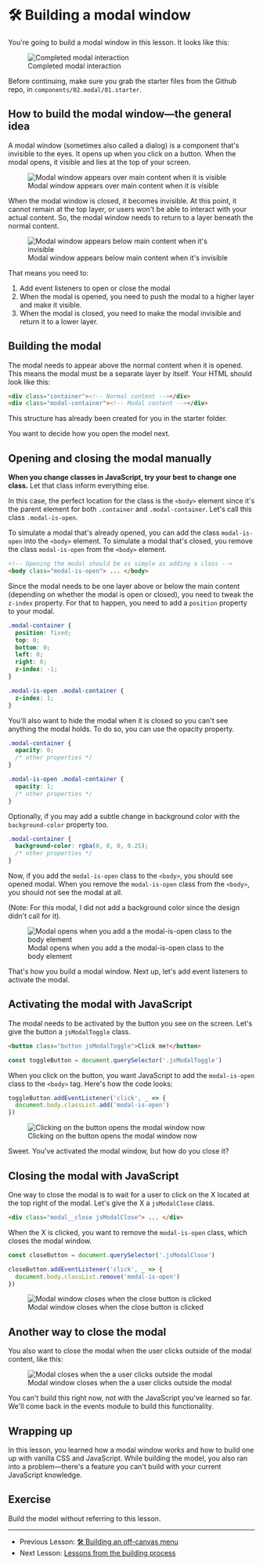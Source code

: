 # 🛠 Building a modal window

You're going to build a modal window in this lesson. It looks like this:

<figure>
  <img src="../../images/components/modal/01-complete.gif" alt="Completed modal interaction">
  <figcaption>Completed modal interaction</figcaption>
</figure>

Before continuing, make sure you grab the starter files from the Github repo, in `components/02.modal/01.starter`.

## How to build the modal window—the general idea

A modal window (sometimes also called a dialog) is a component that's invisible to the eyes. It opens up when you click on a button. When the modal opens, it visible and lies at the top of your screen.

<figure>
  <img src="../../images/components/modal/01-setup-modal-open.png" alt="Modal window appears over main content when it is visible">
  <figcaption>Modal window appears over main content when it is visible</figcaption>
</figure>

When the modal window is closed, it becomes invisible. At this point, it cannot remain at the top layer, or users won't be able to interact with your actual content. So, the modal window needs to return to a layer beneath the normal content.

<figure>
  <img src="../../images/components/modal/01-setup-modal-closed.png" alt="Modal window appears below main content when it's invisible">
  <figcaption>Modal window appears below main content when it's invisible</figcaption>
</figure>

That means you need to:

1. Add event listeners to open or close the modal
2. When the modal is opened, you need to push the modal to a higher layer and make it visible.
3. When the modal is closed, you need to make the modal invisible and return it to a lower layer.

## Building the modal

The modal needs to appear above the normal content when it is opened. This means the modal must be a separate layer by itself. Your HTML should look like this:

```html
<div class="container"><!-- Normal content --></div>
<div class="modal-container"><!-- Modal content --></div>
```

This structure has already been created for you in the starter folder.

You want to decide how you open the model next.

## Opening and closing the modal manually

**When you change classes in JavaScript, try your best to change one class.** Let that class inform everything else.

In this case, the perfect location for the class is the `<body>` element since it's the parent element for both `.container` and `.modal-container`. Let's call this class `.modal-is-open`.

To simulate a modal that's already opened, you can add the class `modal-is-open` into the `<body>` element. To simulate a modal that's closed, you remove the class `modal-is-open` from the `<body>` element.

```html
<!-- Opening the modal should be as simple as adding a class -->
<body class="modal-is-open"> ... </body>
```

Since the modal needs to be one layer above or below the main content (depending on whether the modal is open or closed), you need to tweak the `z-index` property. For that to happen, you need to add a `position` property to your modal.

```scss
.modal-container {
  position: fixed;
  top: 0;
  bottom: 0;
  left: 0;
  right: 0;
  z-index: -1;
}

.modal-is-open .modal-container {
  z-index: 1;
}
```

You'll also want to hide the modal when it is closed so you can't see anything the modal holds. To do so, you can use the opacity property.

```css
.modal-container {
  opacity: 0;
  /* other properties */
}

.modal-is-open .modal-container {
  opacity: 1;
  /* other properties */
}
```

Optionally, if you may add a subtle change in background color with the `background-color` property too.

```css
.modal-container {
  background-color: rgba(0, 0, 0, 0.25);
  /* other properties */
}
```

Now, if you add the `modal-is-open` class to the `<body>`, you should see opened modal. When you remove the `modal-is-open` class from the `<body>`, you should not see the modal at all.

(Note: For this modal, I did not add a background color since the design didn't call for it).

<figure>
  <img src="../../images/components/modal/01-modal-open.png" alt="Modal opens when you add a the modal-is-open class to the body element">
  <figcaption>Modal opens when you add a the modal-is-open class to the body element</figcaption>
</figure>

That's how you build a modal window. Next up, let's add event listeners to activate the modal.

## Activating the modal with JavaScript

The modal needs to be activated by the button you see on the screen. Let's give the button a `jsModalToggle` class.

```html
<button class="button jsModalToggle">Click me!</button>
```

```js
const toggleButton = document.querySelector('.jsModalToggle')
```

When you click on the button, you want JavaScript to add the `modal-is-open` class to the `<body>` tag. Here's how the code looks:

```js
toggleButton.addEventListener('click', _ => {
  document.body.classList.add('modal-is-open')
})
```

<figure>
  <img src="../../images/components/modal/01-modal-open.gif" alt="Clicking on the button opens the modal window now">
  <figcaption>Clicking on the button opens the modal window now</figcaption>
</figure>

Sweet. You've activated the modal window, but how do you close it?

## Closing the modal with JavaScript

One way to close the modal is to wait for a user to click on the X located at the top right of the modal. Let's give the X a `jsModalClose` class.

```html
<div class="modal__close jsModalClose"> ... </div>
```

When the X is clicked, you want to remove the `modal-is-open` class, which closes the modal window.

```js
const closeButton = document.querySelector('.jsModalClose')

closeButton.addEventListener('click', _ => {
  document.body.classList.remove('modal-is-open')
})
```

<figure>
  <img src="../../images/components/modal/01-modal-close-on-x.gif" alt="Modal window closes when the close button is clicked">
  <figcaption>Modal window closes when the close button is clicked</figcaption>
</figure>

## Another way to close the modal

You also want to close the modal when the user clicks outside of the modal content, like this:

<figure>
  <img src="../../images/components/modal/01-complete.gif" alt="Modal closes when the a user clicks outside the modal">
  <figcaption>Modal window closes when the a user clicks outside the modal</figcaption>
</figure>

You can't build this right now, not with the JavaScript you've learned so far. We'll come back in the events module to build this functionality.

## Wrapping up

In this lesson, you learned how a modal window works and how to build one up with vanilla CSS and JavaScript. While building the model, you also ran into a problem—there's a feature you can't build with your current JavaScript knowledge.

## Exercise

Build the model without referring to this lesson.

---

- Previous Lesson: [🛠 Building an off-canvas menu](04.building-off-canvas.md)
- Next Lesson: [Lessons from the building process](06.lessons-from-the-building-process.md)
